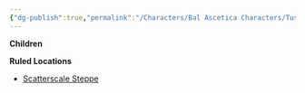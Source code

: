 ```yaml
---
{"dg-publish":true,"permalink":"/Characters/Bal Ascetica Characters/Tusk/"}
---
```


**Children**

**Ruled Locations**

- [Scatterscale Steppe](/w/ambr-yn-jacklerogue89/a/scatterscale-steppe-location)